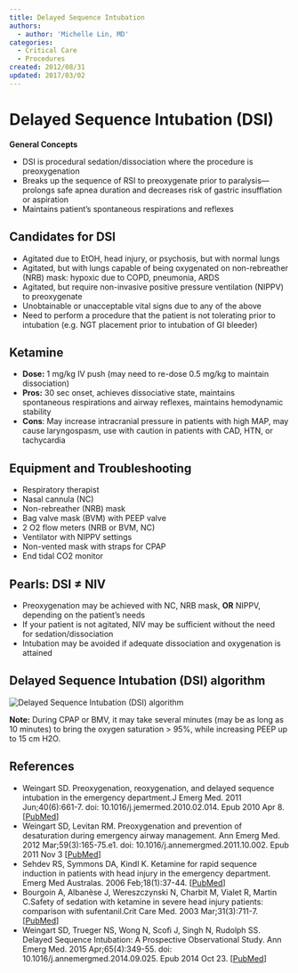 ```yaml
---
title: Delayed Sequence Intubation
authors:
  - author: 'Michelle Lin, MD'
categories:
  - Critical Care
  - Procedures
created: 2012/08/31
updated: 2017/03/02
---
```


# Delayed Sequence Intubation (DSI)

**General Concepts**

- DSI is procedural sedation/dissociation where the procedure is preoxygenation
- Breaks up the sequence of RSI to preoxygenate prior to paralysis—prolongs safe apnea duration and decreases risk of gastric insufflation or aspiration
- Maintains patient’s spontaneous respirations and reflexes

## Candidates for DSI

- Agitated due to EtOH, head injury, or psychosis, but with normal lungs
- Agitated, but with lungs capable of being oxygenated on non-rebreather (NRB) mask: hypoxic due to COPD, pneumonia, ARDS
- Agitated, but require non-invasive positive pressure ventilation (NIPPV) to preoxygenate
- Unobtainable or unacceptable vital signs due to any of the above
- Need to perform a procedure that the patient is not tolerating prior to intubation (e.g. NGT placement prior to intubation of GI bleeder)

## Ketamine

- **Dose:** 1 mg/kg IV push (may need to re-dose 0.5 mg/kg to maintain dissociation)
- **Pros:** 30 sec onset, achieves dissociative state, maintains spontaneous respirations and airway reflexes, maintains hemodynamic stability
- **Cons**: May increase intracranial pressure in patients with high MAP, may cause laryngospasm, use with caution in patients with CAD, HTN, or tachycardia

## Equipment and Troubleshooting

- Respiratory therapist
- Nasal cannula (NC)
- Non-rebreather (NRB) mask
- Bag valve mask (BVM) with PEEP valve
- 2 O2 flow meters (NRB or BVM, NC)
- Ventilator with NIPPV settings
- Non-vented mask with straps for CPAP
- End tidal CO2 monitor

## Pearls: DSI ≠ NIV 

- Preoxygenation may be achieved with NC, NRB mask, **OR** NIPPV, depending on the patient’s needs
- If your patient is not agitated, NIV may be sufficient without the need for sedation/dissociation
- Intubation may be avoided if adequate dissociation and oxygenation is attained

## Delayed Sequence Intubation (DSI) algorithm

![Delayed Sequence Intubation (DSI) algorithm](media/delayed-sequence-intubation_image-1.png)

**Note:** During CPAP or BMV, it may take several minutes (may be as long as 10 minutes) to bring the oxygen saturation > 95%, while increasing PEEP up to 15 cm H2O.

## References

- Weingart SD. Preoxygenation, reoxygenation, and delayed sequence intubation in the emergency department.J Emerg Med. 2011 Jun;40(6):661-7. doi: 10.1016/j.jemermed.2010.02.014. Epub 2010 Apr 8. [[PubMed](https://www.ncbi.nlm.nih.gov/pubmed/?term=20378297)]
- Weingart SD, Levitan RM. Preoxygenation and prevention of desaturation during emergency airway management. Ann Emerg Med. 2012 Mar;59(3):165-75.e1. doi: 10.1016/j.annemergmed.2011.10.002. Epub 2011 Nov 3 [[PubMed](https://www.ncbi.nlm.nih.gov/pubmed/?term=22050948)]
- Sehdev RS, Symmons DA, Kindl K. Ketamine for rapid sequence induction in patients with head injury in the emergency department. Emerg Med Australas. 2006 Feb;18(1):37-44. [[PubMed](https://www.ncbi.nlm.nih.gov/pubmed/?term=16454773)]
- Bourgoin A, Albanèse J, Wereszczynski N, Charbit M, Vialet R, Martin C.Safety of sedation with ketamine in severe head injury patients: comparison with sufentanil.Crit Care Med. 2003 Mar;31(3):711-7. [[PubMed](https://www.ncbi.nlm.nih.gov/pubmed/?term=12626974)]
- Weingart SD, Trueger NS, Wong N, Scofi J, Singh N, Rudolph SS. Delayed Sequence Intubation: A Prospective Observational Study. Ann Emerg Med. 2015 Apr;65(4):349-55. doi: 10.1016/j.annemergmed.2014.09.025. Epub 2014 Oct 23. [[PubMed](https://www.ncbi.nlm.nih.gov/pubmed/25447559)] 
